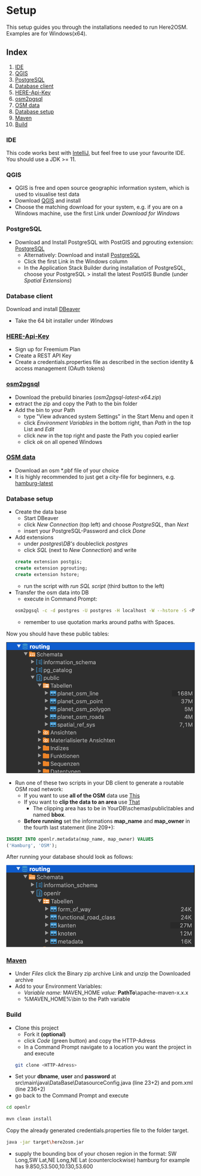 # Setup

This setup guides you through the installations needed to run Here2OSM.
Examples are for Windows(x64).

## Index
1. [IDE](#IDE)
2. [QGIS](#QGIS)
3. [PostgreSQL](#PostgreSQL)
4. [Database client](#database-client)
5. [HERE-Api-Key](#HERE-Api-Key)
6. [osm2pgsql](#osm2pgsql)
7. [OSM data](#OSM-data)
8. [Database setup](#database-setup)
9. [Maven](#Maven)
10. [Build](#Build)


### IDE
This code works best with [IntelliJ](https://www.jetbrains.com/de-de/idea/download/#section=windows), but feel free to use your favourite IDE. You should use a JDK >= 11.

### QGIS
* QGIS is free and open source geographic information system, which is used to visualise test data
* Download [QGIS](https://www.qgis.org/en/site/forusers/download.html) and install
* Choose the matching download for your system, e.g. if you are on a Windows machine, use the first Link under *Download for Windows*

### PostgreSQL
* Download and Install PostgreSQL with PostGIS and pgrouting extension: [PostgreSQL](http://download.osgeo.org/postgis/windows/pg14/)
  * Alternatively: Download and install [PostgreSQL](https://www.enterprisedb.com/downloads/postgres-postgresql-downloads)
  * Click the first Link in the Windows column
  * In the Application Stack Builder during installation of PostgreSQL, choose your PostgreSQL > install the latest PostGIS Bundle (under *Spatial Extensions*)

### Database client
Download and install [DBeaver](https://dbeaver.io/download/)
* Take the 64 bit installer under *Windows*

### [HERE-Api-Key](https://developer.here.com/pricing)
* Sign up for Freemium Plan
* Create a REST API Key
* Create a credentials.properties file as described in the section identity & access management (OAuth tokens)

### [osm2pgsql](https://osm2pgsql.org/doc/install.html#installing-on-windows)
* Download the prebuild binaries (*osm2pgsql-latest-x64.zip*)
* extract the zip and copy the Path to the bin folder
* Add the bin to your Path
    * type "View advanced system Settings" in the Start Menu and open it
    * click *Environment Variables* in the bottom right, than *Path* in the top  List and *Edit*
    * click *new* in the top right and paste the Path you copied earlier
    * click *ok* on all opened Windows

### [OSM data](https://download.geofabrik.de/)
* Download an osm *.pbf file of your choice
* It is highly recommended to just get a city-file for beginners, e.g. [hamburg-latest](https://download.geofabrik.de/europe/germany/hamburg-latest.osm.pbf)

### Database setup
* Create the data base
    * Start DBeaver 
    * click *New Connection* (top left) and choose *PostgreSQL*, than *Next*
    * insert your PostgreSQL-Password and click *Done*
* Add extensions
    * under *postgres\DB's* doubleclick *postgres*
    * click *SQL* (next to *New Connection*) and write
    ```sql
    create extension postgis;
    create extension pgrouting;
    create extension hstore;
    ```
    * run the script with *run SQL script* (third button to the left)
* Transfer the osm data into DB
    * execute in Command Prompt:
    ```bash
    osm2pgsql -c -d postgres -U postgres -H localhost -W --hstore -S <Path to>\osm2pgsql-bin\default.style <Path to>\<filename>.osm.pbf
    ```
    * remember to use quotation marks around paths with Spaces.

Now you should have these public tables:

![LoadedOSMData](src/main/resources/Screenshots/osm2pgsql.png)

* Run one of these two scripts in your DB client to generate a routable OSM road network:
    * If you want to use **all of the OSM** data use [This](src/main/resources/SQL/SQL_Script.sql)
    * If you want to **clip the data to an area** use [That](src/main/resources/SQL/SQL_Script_clip2bbox.sql)
        * The clipping area has to be in YourDB\schemas\public\tables and named **bbox**.
    * **Before running** set the informations **map_name** and **map_owner** in the fourth last statement (line 209+):
```sql
INSERT INTO openlr.metadata(map_name, map_owner) VALUES
('Hamburg', 'OSM');
```

After running your database should look as follows:

![OpenLRShema](src/main/resources/Screenshots/tables.png)

### [Maven](https://maven.apache.org/download.cgi)
* Under *Files* click the Binary zip archive Link and unzip the Downloaded archive
* Add to your Environment Variables:
    * *Variable name:* MAVEN_HOME *value:* **PathTo**\apache-maven-x.x.x
    * %MAVEN_HOME%\bin to the Path variable

### Build
* Clone this project
    * Fork it **(optional)**
    * click *Code* (green button) and copy the HTTP-Adress
    * In a Command Prompt navigate to a location you want the project in and execute
    ```bash
    git clone <HTTP-Adress>
    ```
* Set your **dbname**, **user** and **password** at src\main\java\DataBase\DatasourceConfig.java (line 23+2) and pom.xml (line 236+2)
* go back to the Command Prompt and execute
```bash
cd openlr
```
```bash
mvn clean install
```
Copy the already generated credentials.properties file to the folder target.
```bash
java -jar target\here2osm.jar
```
* supply the bounding box of your chosen region in the format: SW Long,SW Lat,NE Long,NE Lat (counterclockwise) hamburg for example has 9.850,53.500,10.130,53.600
  
